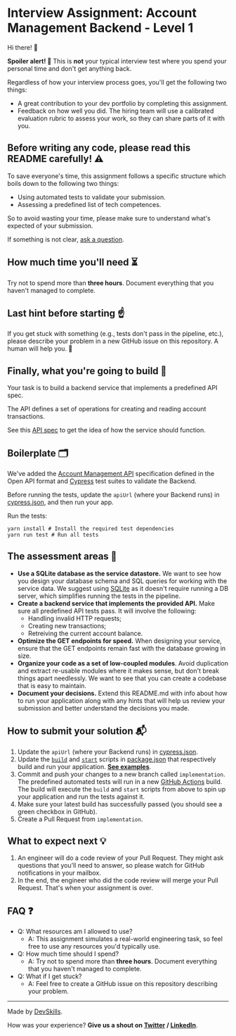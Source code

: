 # Interview Assignment: Account Management Backend - Level 1

Hi there! 👋

**Spoiler alert! 🚨** This is **not** your typical interview test where you spend your personal time and don't get anything back.

Regardless of how your interview process goes, you'll get the following two things:
- A great contribution to your dev portfolio by completing this assignment.
- Feedback on how well you did. The hiring team will use a calibrated evaluation rubric to assess your work, so they can share parts of it with you.

## Before writing any code, **please read this README carefully!** ⚠️
To save everyone's time, this assignment follows a specific structure which boils down to the following two things:

- Using automated tests to validate your submission.
- Assessing a predefined list of tech competences.

So to avoid wasting your time, please make sure to understand what's expected of your submission. 

If something is not clear, [ask a question](#last-hint-before-starting-%EF%B8%8F).

## How much time you'll need ⏳

Try not to spend more than **three hours**. Document everything that you haven't managed to complete.

## Last hint before starting ☝️

If you get stuck with something (e.g., tests don't pass in the pipeline, etc.), please describe your problem in a new GitHub issue on this repository. A human will help you. 🤚

## Finally, what you're going to build 👀

Your task is to build a backend service that implements a predefined API spec.

The API defines a set of operations for creating and reading account transactions. 

See this [API spec](api-specification.yml) to get the idea of how the service should function. 

## Boilerplate 🗂
We've added the [Account Management API](api-specification.yml) specification defined in the Open API format and [Cypress](https://www.cypress.io/) test suites to validate the Backend.

Before running the tests, update the `apiUrl` (where your Backend runs) in [cypress.json](cypress.json), and then run your app.

Run the tests:
```shell script
yarn install # Install the required test dependencies
yarn run test # Run all tests
```

## The assessment areas 🚩

- **Use a SQLite database as the service datastore.** We want to see how you design your database schema and SQL queries for working with the service data. We suggest using [SQLite](https://www.sqlite.org/index.html) as it doesn't require running a DB server, which simplifies running the tests in the pipeline.
- **Create a backend service that implements the provided API.** Make sure all predefined API tests pass. It will involve the following:
  - Handling invalid HTTP requests;
  - Creating new transactions;
  - Retreiving the current account balance.
- **Optimize the GET endpoints for speed.** When designing your service, ensure that the GET endpoints remain fast with the database growing in size.
- **Organize your code as a set of low-coupled modules**. Avoid duplication and extract re-usable modules where it makes sense, but don't break things apart needlessly. We want to see that you can create a codebase that is easy to maintain.
- **Document your decisions.** Extend this README.md with info about how to run your application along with any hints that will help us review your submission and better understand the decisions you made.

## How to submit your solution 📬
1. Update the `apiUrl` (where your Backend runs) in [cypress.json](cypress.json).
2. Update the [`build`](package.json#L5) and [`start`](package.json#L6) scripts in [package.json](package.json) that respectively build and run your application. **[See examples](examples.md)**.
3. Commit and push your changes to a new branch called `implementation`. The predefined automated tests will run in a new [GitHub Actions](https://docs.github.com/en/free-pro-team@latest/actions/quickstart) build. The build will execute the `build` and `start` scripts from above to spin up your application and run the tests against it.
4. Make sure your latest build has successfully passed (you should see a green checkbox in GitHub).
5. Create a Pull Request from `implementation`.

## What to expect next 💡

1. An engineer will do a code review of your Pull Request. They might ask questions that you'll need to answer, so please watch for GitHub notifications in your mailbox.
2. In the end, the engineer who did the code review will merge your Pull Request. That's when your assignment is over.

## FAQ ❓

- Q: What resources am I allowed to use?
  - A: This assignment simulates a real-world engineering task, so feel free to use any resources you'd typically use.
- Q: How much time should I spend?
  - A: Try not to spend more than **three hours**. Document everything that you haven't managed to complete.
- Q: What if I get stuck?
  - A: Feel free to create a GitHub issue on this repository describing your problem.
  

---

Made by [DevSkills](https://devskills.co). 

How was your experience? **Give us a shout on [Twitter](https://twitter.com/DevSkillsHQ) / [LinkedIn](https://www.linkedin.com/company/devskills)**.
